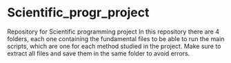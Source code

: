 # Scientific_progr_project
Repository for Scientific programming project
In this repository there are 4 folders, each one containing the fundamental files to be able to run the main scripts, which are one for each method studied in the project.
Make sure to extract all files and save them in the same folder to avoid errors.
